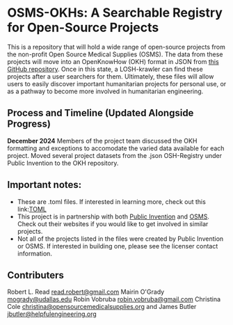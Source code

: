 # OSMS-OKHs: A Searchable Registry for Open-Source Projects
This is a repository that will hold a wide range of open-source projects from the non-profit Open Source Medical Supplies (OSMS). The data from these projects will move into an OpenKnowHow (OKH) format in JSON from [this GitHub repository](https://github.com/iop-alliance/OpenKnowHow/blob/master/res/sample_data/okh-TEMPLATE.toml). Once in this state, a LOSH-krawler can find these projects after a user searchers for them. Ultimately, these files will allow users to easily discover important humanitarian projects for personal use, or as a pathway to become more involved in humanitarian engineering.

## Process and Timeline (Updated Alongside Progress)
**December 2024**
Members of the project team discussed the OKH formatting and exceptions to accomodate the varied data available for each project. Moved several project datasets from the .json OSH-Registry under Public Invention to the OKH repository. 

## Important notes:
  * These are .toml files. If interested in learning more, check out this link:[TOML](https://toml.io/en/)
  * This project is in partnership with both [Public Invention](https://www.pubinv.org/volunteer/) and [OSMS](https://opensourcemedicalsupplies.org/). Check out their websites if you would like to get involved in similar projects.
  * Not all of the projects listed in the files were created by Public Invention or OSMS. If interested in building one, please see the licenser contact information.

## Contributers
Robert L. Read <read.robert@gmail.com>
Mairin O'Grady <mogrady@udallas.edu>
Robin Vobruba <robin.vobruba@gmail.com>
Christina Cole <christina@opensourcemedicalsupplies.org> and
James Butler <jbutler@helpfulengineering.org>

